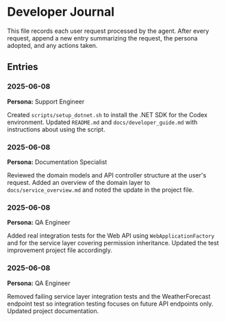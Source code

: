 # Developer Journal

This file records each user request processed by the agent. After every request, append a new entry summarizing the request, the persona adopted, and any actions taken.

## Entries

### 2025-06-08
**Persona:** Support Engineer

Created `scripts/setup_dotnet.sh` to install the .NET SDK for the Codex environment. Updated `README.md` and `docs/developer_guide.md` with instructions about using the script.


### 2025-06-08
**Persona:** Documentation Specialist

Reviewed the domain models and API controller structure at the user's request. Added an overview of the domain layer to `docs/service_overview.md` and noted the update in the project file.

### 2025-06-08
**Persona:** QA Engineer

Added real integration tests for the Web API using `WebApplicationFactory` and for the service layer covering permission inheritance. Updated the test improvement project file accordingly.

### 2025-06-08
**Persona:** QA Engineer

Removed failing service layer integration tests and the WeatherForecast endpoint test so integration testing focuses on future API endpoints only. Updated project documentation.
